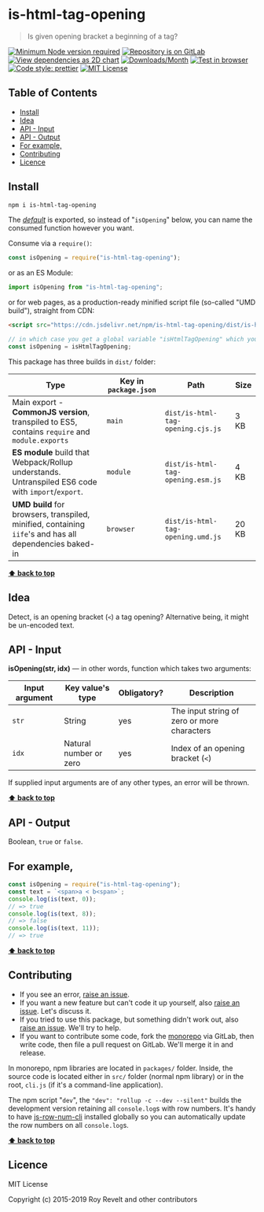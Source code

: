 # is-html-tag-opening

> Is given opening bracket a beginning of a tag?

[![Minimum Node version required][node-img]][node-url]
[![Repository is on GitLab][gitlab-img]][gitlab-url]
[![View dependencies as 2D chart][deps2d-img]][deps2d-url]
[![Downloads/Month][downloads-img]][downloads-url]
[![Test in browser][runkit-img]][runkit-url]
[![Code style: prettier][prettier-img]][prettier-url]
[![MIT License][license-img]][license-url]

## Table of Contents

- [Install](#install)
- [Idea](#idea)
- [API - Input](#api-input)
- [API - Output](#api-output)
- [For example,](#for-example)
- [Contributing](#contributing)
- [Licence](#licence)

## Install

```bash
npm i is-html-tag-opening
```

The [_default_](https://exploringjs.com/es6/ch_modules.html#_default-exports-one-per-module) is exported, so instead of "`isOpening`" below, you can name the consumed function however you want.

Consume via a `require()`:

```js
const isOpening = require("is-html-tag-opening");
```

or as an ES Module:

```js
import isOpening from "is-html-tag-opening";
```

or for web pages, as a production-ready minified script file (so-called "UMD build"), straight from CDN:

```html
<script src="https://cdn.jsdelivr.net/npm/is-html-tag-opening/dist/is-html-tag-opening.umd.js"></script>
```

```js
// in which case you get a global variable "isHtmlTagOpening" which you consume like this:
const isOpening = isHtmlTagOpening;
```

This package has three builds in `dist/` folder:

| Type                                                                                                    | Key in `package.json` | Path                              | Size  |
| ------------------------------------------------------------------------------------------------------- | --------------------- | --------------------------------- | ----- |
| Main export - **CommonJS version**, transpiled to ES5, contains `require` and `module.exports`          | `main`                | `dist/is-html-tag-opening.cjs.js` | 3 KB  |
| **ES module** build that Webpack/Rollup understands. Untranspiled ES6 code with `import`/`export`.      | `module`              | `dist/is-html-tag-opening.esm.js` | 4 KB  |
| **UMD build** for browsers, transpiled, minified, containing `iife`'s and has all dependencies baked-in | `browser`             | `dist/is-html-tag-opening.umd.js` | 20 KB |

**[⬆ back to top](#)**

## Idea

Detect, is an opening bracket (`<`) a tag opening? Alternative being, it might be un-encoded text.

## API - Input

**isOpening(str, idx)** — in other words, function which takes two arguments:

| Input argument | Key value's type       | Obligatory? | Description                                 |
| -------------- | ---------------------- | ----------- | ------------------------------------------- |
| `str`          | String                 | yes         | The input string of zero or more characters |
| `idx`          | Natural number or zero | yes         | Index of an opening bracket (`<`)           |

If supplied input arguments are of any other types, an error will be thrown.

**[⬆ back to top](#)**

## API - Output

Boolean, `true` or `false`.

## For example,

```js
const isOpening = require("is-html-tag-opening");
const text = `<span>a < b<span>`;
console.log(is(text, 0));
// => true
console.log(is(text, 8));
// => false
console.log(is(text, 11));
// => true
```

**[⬆ back to top](#)**

## Contributing

- If you see an error, [raise an issue](<https://gitlab.com/codsen/codsen/issues/new?issue[title]=is-html-tag-opening%20package%20-%20put%20title%20here&issue[description]=**Which%20package%20is%20this%20issue%20for**%3A%20%0Ais-html-tag-opening%0A%0A**Describe%20the%20issue%20(if%20necessary)**%3A%20%0A%0A%0A%2Fassign%20%40revelt>).
- If you want a new feature but can't code it up yourself, also [raise an issue](<https://gitlab.com/codsen/codsen/issues/new?issue[title]=is-html-tag-opening%20package%20-%20put%20title%20here&issue[description]=**Which%20package%20is%20this%20issue%20for**%3A%20%0Ais-html-tag-opening%0A%0A**Describe%20the%20issue%20(if%20necessary)**%3A%20%0A%0A%0A%2Fassign%20%40revelt>). Let's discuss it.
- If you tried to use this package, but something didn't work out, also [raise an issue](<https://gitlab.com/codsen/codsen/issues/new?issue[title]=is-html-tag-opening%20package%20-%20put%20title%20here&issue[description]=**Which%20package%20is%20this%20issue%20for**%3A%20%0Ais-html-tag-opening%0A%0A**Describe%20the%20issue%20(if%20necessary)**%3A%20%0A%0A%0A%2Fassign%20%40revelt>). We'll try to help.
- If you want to contribute some code, fork the [monorepo](https://gitlab.com/codsen/codsen/) via GitLab, then write code, then file a pull request on GitLab. We'll merge it in and release.

In monorepo, npm libraries are located in `packages/` folder. Inside, the source code is located either in `src/` folder (normal npm library) or in the root, `cli.js` (if it's a command-line application).

The npm script "`dev`", the `"dev": "rollup -c --dev --silent"` builds the development version retaining all `console.log`s with row numbers. It's handy to have [js-row-num-cli](https://www.npmjs.com/package/js-row-num-cli) installed globally so you can automatically update the row numbers on all `console.log`s.

**[⬆ back to top](#)**

## Licence

MIT License

Copyright (c) 2015-2019 Roy Revelt and other contributors

[node-img]: https://img.shields.io/node/v/is-html-tag-opening.svg?style=flat-square&label=works%20on%20node
[node-url]: https://www.npmjs.com/package/is-html-tag-opening
[gitlab-img]: https://img.shields.io/badge/repo-on%20GitLab-brightgreen.svg?style=flat-square
[gitlab-url]: https://gitlab.com/codsen/codsen/tree/master/packages/is-html-tag-opening
[deps2d-img]: https://img.shields.io/badge/deps%20in%202D-see_here-08f0fd.svg?style=flat-square
[deps2d-url]: http://npm.anvaka.com/#/view/2d/is-html-tag-opening
[downloads-img]: https://img.shields.io/npm/dm/is-html-tag-opening.svg?style=flat-square
[downloads-url]: https://npmcharts.com/compare/is-html-tag-opening
[runkit-img]: https://img.shields.io/badge/runkit-test_in_browser-a853ff.svg?style=flat-square
[runkit-url]: https://npm.runkit.com/is-html-tag-opening
[prettier-img]: https://img.shields.io/badge/code_style-prettier-ff69b4.svg?style=flat-square
[prettier-url]: https://prettier.io
[license-img]: https://img.shields.io/badge/licence-MIT-51c838.svg?style=flat-square
[license-url]: https://gitlab.com/codsen/codsen/blob/master/LICENSE
